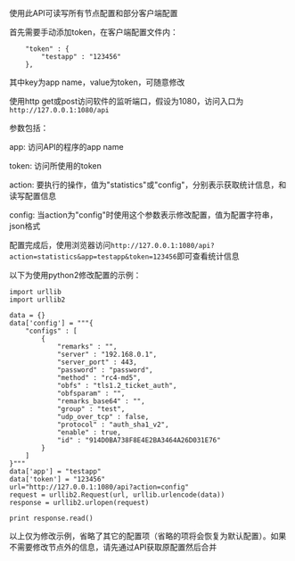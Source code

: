使用此API可读写所有节点配置和部分客户端配置

首先需要手动添加token，在客户端配置文件内：
```
	"token" : {
		"testapp" : "123456"
	},
```
其中key为app name，value为token，可随意修改

使用http get或post访问软件的监听端口，假设为1080，访问入口为
`http://127.0.0.1:1080/api`

参数包括：

app: 访问API的程序的app name

token: 访问所使用的token

action: 要执行的操作，值为"statistics"或"config"，分别表示获取统计信息，和读写配置信息

config: 当action为"config"时使用这个参数表示修改配置，值为配置字符串，json格式

配置完成后，使用浏览器访问`http://127.0.0.1:1080/api?action=statistics&app=testapp&token=123456`即可查看统计信息

以下为使用python2修改配置的示例：

```
import urllib
import urllib2

data = {}
data['config'] = """{
	"configs" : [
		{
			"remarks" : "",
			"server" : "192.168.0.1",
			"server_port" : 443,
			"password" : "password",
			"method" : "rc4-md5",
			"obfs" : "tls1.2_ticket_auth",
			"obfsparam" : "",
			"remarks_base64" : "",
			"group" : "test",
			"udp_over_tcp" : false,
			"protocol" : "auth_sha1_v2",
			"enable" : true,
			"id" : "914D0BA738F8E4E2BA3464A26D031E76"
		}
	]
}"""
data['app'] = "testapp"
data['token'] = "123456"
url="http://127.0.0.1:1080/api?action=config"
request = urllib2.Request(url, urllib.urlencode(data))
response = urllib2.urlopen(request)

print response.read()
```

以上仅为修改示例，省略了其它的配置项（省略的项将会恢复为默认配置）。如果不需要修改节点外的信息，请先通过API获取原配置然后合并